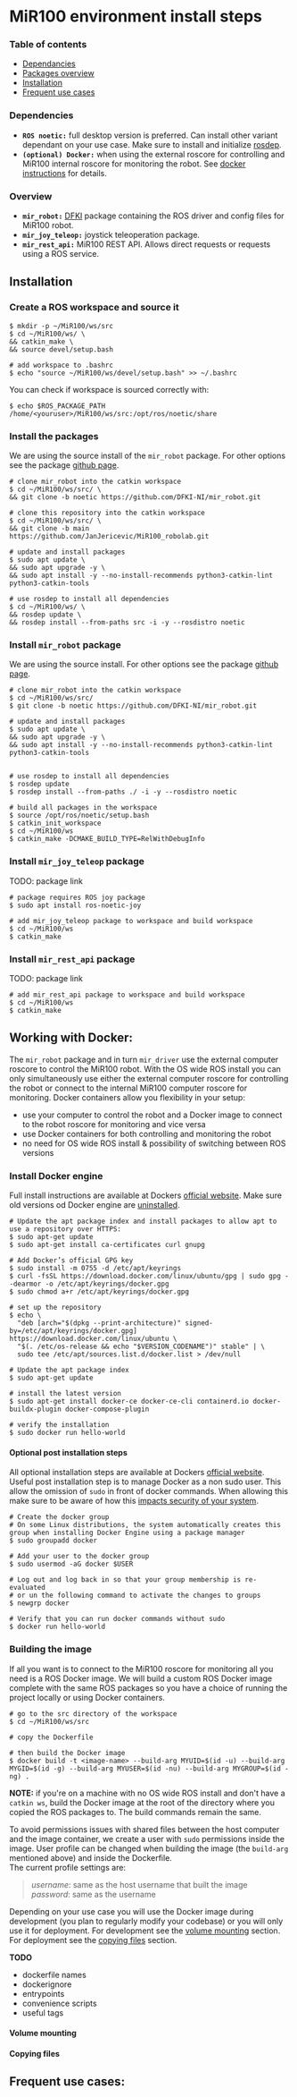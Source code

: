 # MiR100 environment install steps

### Table of contents
- [Dependancies](#dependencies)
- [Packages overview](#overview)
- [Installation](#installation)
- [Frequent use cases](#frequent-use-cases)

### Dependencies

- **`ROS noetic:`** full desktop version is preferred. Can install other variant dependant on your use case. Make sure to install and initialize [rosdep](http://wiki.ros.org/noetic/Installation/Ubuntu#:~:text=source%20~%2F.zshrc-,dependencies%20for%20building%20packages,-Up%20to%20now).
- **`(optional) Docker:`** when using the external roscore for controlling and MiR100 internal roscore for monitoring the robot. See [docker instructions](#working-with-docker) for details. 

### Overview
- **`mir_robot:`** [DFKI](https://www.dfki.de/web) package containing the ROS driver and config files for MiR100 robot.
- **`mir_joy_teleop:`** joystick teleoperation package.
- **`mir_rest_api:`** MiR100 REST API. Allows direct requests or requests using a ROS service.

## Installation

### Create a ROS workspace and source it

```
$ mkdir -p ~/MiR100/ws/src
$ cd ~/MiR100/ws/ \
&& catkin_make \
&& source devel/setup.bash

# add workspace to .bashrc
$ echo "source ~/MiR100/ws/devel/setup.bash" >> ~/.bashrc
```

You can check if workspace is sourced correctly with:

```
$ echo $ROS_PACKAGE_PATH
/home/<youruser>/MiR100/ws/src:/opt/ros/noetic/share
```

### Install the packages
We are using the source install of the `mir_robot` package. For other options see the package [github page](https://github.com/DFKI-NI/mir_robot#mir_robot).

```
# clone mir_robot into the catkin workspace
$ cd ~/MiR100/ws/src/ \
&& git clone -b noetic https://github.com/DFKI-NI/mir_robot.git

# clone this repository into the catkin workspace
$ cd ~/MiR100/ws/src/ \
&& git clone -b main https://github.com/JanJericevic/MiR100_robolab.git

# update and install packages
$ sudo apt update \
&& sudo apt upgrade -y \
&& sudo apt install -y --no-install-recommends python3-catkin-lint python3-catkin-tools

# use rosdep to install all dependencies
$ cd ~/MiR100/ws/ \
&& rosdep update \
&& rosdep install --from-paths src -i -y --rosdistro noetic 

```

### Install `mir_robot` package
We are using the source install. For other options see the package [github page](https://github.com/DFKI-NI/mir_robot#mir_robot).

```
# clone mir_robot into the catkin workspace
$ cd ~/MiR100/ws/src/
$ git clone -b noetic https://github.com/DFKI-NI/mir_robot.git

# update and install packages
$ sudo apt update \
&& sudo apt upgrade -y \
&& sudo apt install -y --no-install-recommends python3-catkin-lint python3-catkin-tools


# use rosdep to install all dependencies
$ rosdep update
$ rosdep install --from-paths ./ -i -y --rosdistro noetic 

# build all packages in the workspace
$ source /opt/ros/noetic/setup.bash
$ catkin_init_workspace
$ cd ~/MiR100/ws
$ catkin_make -DCMAKE_BUILD_TYPE=RelWithDebugInfo
```

### Install `mir_joy_teleop` package
TODO: package link

```
# package requires ROS joy package
$ sudo apt install ros-noetic-joy

# add mir_joy_teleop package to workspace and build workspace
$ cd ~/MiR100/ws
$ catkin_make
```

### Install `mir_rest_api` package
TODO: package link

```
# add mir_rest_api package to workspace and build workspace
$ cd ~/MiR100/ws
$ catkin_make
```

## Working with Docker:
The `mir_robot` package and in turn `mir_driver` use the external computer roscore to control the MiR100 robot. With the OS wide ROS install you can only simultaneously use either the external computer roscore for controlling the robot or connect to the internal MiR100 computer roscore for monitoring. Docker containers allow you flexibility in your setup: 
- use your computer to control the robot and a Docker image to connect to the robot roscore for monitoring and vice versa
- use Docker containers for both controlling and monitoring the robot
- no need for OS wide ROS install & possibility of switching between ROS versions  

### Install Docker engine
Full install instructions are available at Dockers [official website](https://docs.docker.com/engine/install/ubuntu/).
Make sure old versions od Docker engine are [uninstalled](https://docs.docker.com/engine/install/ubuntu/#uninstall-docker-engine).

```
# Update the apt package index and install packages to allow apt to use a repository over HTTPS:
$ sudo apt-get update
$ sudo apt-get install ca-certificates curl gnupg

# Add Docker’s official GPG key
$ sudo install -m 0755 -d /etc/apt/keyrings
$ curl -fsSL https://download.docker.com/linux/ubuntu/gpg | sudo gpg --dearmor -o /etc/apt/keyrings/docker.gpg
$ sudo chmod a+r /etc/apt/keyrings/docker.gpg

# set up the repository
$ echo \
  "deb [arch="$(dpkg --print-architecture)" signed-by=/etc/apt/keyrings/docker.gpg] https://download.docker.com/linux/ubuntu \
  "$(. /etc/os-release && echo "$VERSION_CODENAME")" stable" | \
  sudo tee /etc/apt/sources.list.d/docker.list > /dev/null

# Update the apt package index
$ sudo apt-get update

# install the latest version
$ sudo apt-get install docker-ce docker-ce-cli containerd.io docker-buildx-plugin docker-compose-plugin

# verify the installation
$ sudo docker run hello-world
```

#### Optional post installation steps
All optional installation steps are available at Dockers [official website](https://docs.docker.com/engine/install/linux-postinstall/).  
Useful post installation step is to manage Docker as a non sudo user. This allow the omission of `sudo` in front of docker commands. When allowing this make sure to be aware of how this [impacts security of your system](https://docs.docker.com/engine/security/#docker-daemon-attack-surface).

```
# Create the docker group
# On some Linux distributions, the system automatically creates this group when installing Docker Engine using a package manager
$ sudo groupadd docker

# Add your user to the docker group
$ sudo usermod -aG docker $USER

# Log out and log back in so that your group membership is re-evaluated
# or un the following command to activate the changes to groups
$ newgrp docker

# Verify that you can run docker commands without sudo
$ docker run hello-world
```

### Building the image

If all you want is to connect to the MiR100 roscore for monitoring all you need is a ROS Docker image. We will build a custom ROS Docker image complete with the same ROS packages so you have a choice of running the project locally or using Docker containers.

```
# go to the src directory of the workspace
$ cd ~/MiR100/ws/src

# copy the Dockerfile

# then build the Docker image
$ docker build -t <image-name> --build-arg MYUID=$(id -u) --build-arg MYGID=$(id -g) --build-arg MYUSER=$(id -nu) --build-arg MYGROUP=$(id -ng) .
```

**NOTE:** if you're on a machine with no OS wide ROS install and don't have a `catkin ws`, build the Docker image at the root of the directory where you copied the ROS packages to. The build commands remain the same.

To avoid permissions issues with shared files between the host computer and the image container, we create a user with `sudo` permissions inside the image. User profile can be changed when building the image (the `build-arg` mentioned above) and inside the Dockerfile.  
The current profile settings are: 
   
> *username*: same as the host username that built the image  
> *password*: same as the username


Depending on your use case you will use the Docker image during development (you plan to regularly modify your codebase) or you will only use it for deployment. For development see the [volume mounting]() section. For deployment see the [copying files]() section.

**TODO**
- dockerfile names
- dockerignore
- entrypoints
- convenience scripts
- useful tags

#### Volume mounting


#### Copying files

## Frequent use cases:
